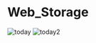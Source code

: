 # Web_Storage
![today](https://user-images.githubusercontent.com/65490843/208166220-1bc87d4b-fb4a-457f-8eda-1d9bf81d847b.JPG)
![today2](https://user-images.githubusercontent.com/65490843/208166234-1727f236-bbda-47ad-b244-460d267eacd0.JPG)
